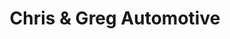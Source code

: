 ---
title: "Chris & Greg Automotive"
url: /pittsburgh/chris-and-greg-automotive/
shop: car repair
---